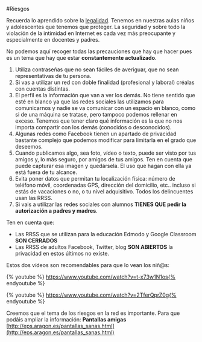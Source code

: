 #Riesgos

Recuerda lo aprendido sobre la [legalidad](/README.md). Tenemos en nuestras aulas niños y adolescentes que tenemos que proteger. La seguridad y sobre todo la violación de la intimidad en Internet es cada vez más preocupante y especialmente en docentes y padres.

No podemos aquí recoger todas las precauciones que hay que hacer pues es un tema que hay que estar **constantemente actualizado**.

1. Utiliza contraseñas que no sean fáciles de averiguar, que no sean representativas de tu persona.
1. Si vas a utilizar un red con doble finalidad (profesional y laboral) créalas con cuentas distintas. 
1. El perfil es la información que van a ver los demás. No tiene sentido que esté en blanco ya que las redes sociales las utilizamos para comunicarnos y nadie se va comunicar con un espacio en blanco, como si de una máquina se tratase, pero tampoco podemos rellenar en exceso. Tenemos que tener claro qué información es la que no nos importa compartir con los demás (conocidos o desconocidos).
1. Algunas redes como Facebook tienen un apartado de privacidad bastante complejo que podemos modificar para limitarla en el grado que deseemos.
1. Cuando publicamos algo, sea foto, vídeo o texto, puede ser visto por tus amigos y, lo más seguro, por amigos de tus amigos. Ten en cuenta que puede capturar esa imagen y quedársela. El uso que hagan con ella ya está fuera de tu alcance.
1. Evita poner datos que permitan tu localización física: número de teléfono móvil, coordenadas GPS, dirección del domicilio, etc.. incluso si estás de vacaciones o no, o tu nivel adquisitivo. Todos los delincuentes usan las RRSS.
1. Si vais a utilizar las redes sociales con alumnos **TIENES QUE  pedir la autorización a padres y madres**. 

Ten en cuenta que:
* Las RRSS que se utilizan para la educación Edmodo y Google Classroom **SON CERRADOS**
* Las RRSS de adultos Facebook, Twitter, blog **SON ABIERTOS** la privacidad en estos últimos no existe.

Estos dos vídeos son recomendables para que lo vean los niñ@s:

{% youtube %} https://www.youtube.com/watch?v=t-x73w1N1os{% endyoutube %} 

{% youtube %} https://www.youtube.com/watch?v=2TferQprZ0g{% endyoutube %} 

Creemos que el tema de los riesgos en la red es importante. Para que podáis ampliar la información: **Pantallas amigas** [http://eps.aragon.es/pantallas_sanas.html](http://eps.aragon.es/pantallas_sanas.html)
